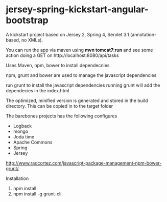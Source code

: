 jersey-spring-kickstart-angular-bootstrap
=======================

A kickstart project based on Jersey 2, Spring 4, Servlet 3.1 (annotation-based, no XMLs).

You can run the app via maven using **mvn tomcat7:run** and see some action doing a GET on http://localhost:8080/api/tasks

Uses Maven, npm, bower to install dependecnies

npm, grunt and bower are used to manage the javascript dependencies

run grunt to install the javascript dependencies
running grunt will add the dependecies in the index.html

The optimized, minified version is generated and stored in the build directory. This can be copied in to the target folder

The barebones projects has the following configures

* Logback
* mongo
* Joda time
* Apache Commons
* Spring
* Jersey


http://www.radcortez.com/javascript-package-management-npm-bower-grunt/


Installation

1. npm install
2. npm install -g grunt-cli
